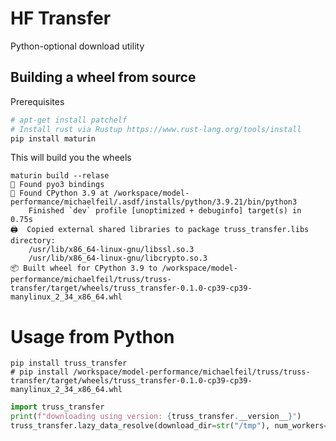 # HF Transfer

Python-optional download utility

## Building a wheel from source

Prerequisites
```sh
# apt-get install patchelf
# Install rust via Rustup https://www.rust-lang.org/tools/install 
pip install maturin
```

This will build you the wheels
```
maturin build --relase
🔗 Found pyo3 bindings
🐍 Found CPython 3.9 at /workspace/model-performance/michaelfeil/.asdf/installs/python/3.9.21/bin/python3
    Finished `dev` profile [unoptimized + debuginfo] target(s) in 0.75s
🖨  Copied external shared libraries to package truss_transfer.libs directory:
    /usr/lib/x86_64-linux-gnu/libssl.so.3
    /usr/lib/x86_64-linux-gnu/libcrypto.so.3
📦 Built wheel for CPython 3.9 to /workspace/model-performance/michaelfeil/truss/truss-transfer/target/wheels/truss_transfer-0.1.0-cp39-cp39-manylinux_2_34_x86_64.whl
```

# Usage from Python

```base
pip install truss_transfer
# pip install /workspace/model-performance/michaelfeil/truss/truss-transfer/target/wheels/truss_transfer-0.1.0-cp39-cp39-manylinux_2_34_x86_64.whl
```

```python
import truss_transfer
print(f"downloading using version: {truss_transfer.__version__}")
truss_transfer.lazy_data_resolve(download_dir=str("/tmp"), num_workers=int(4))
```